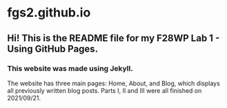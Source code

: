 # fgs2.github.io

## Hi! This is the README file for my F28WP Lab 1 - Using GitHub Pages.

### This website was made using Jekyll.

The website has three main pages: Home, About, and Blog, which displays all previously written blog posts.  Parts I, II and III were all finished on 2021/09/21.
